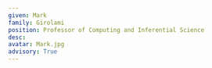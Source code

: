 ```yaml
---
given: Mark
family: Girolami
position: Professor of Computing and Inferential Science
desc:
avatar: Mark.jpg
advisory: True
---
```

